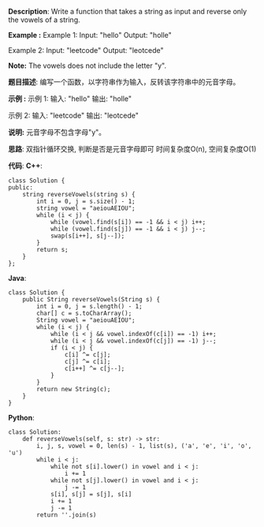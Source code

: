 __Description__:
Write a function that takes a string as input and reverse only the vowels of a string.

**Example :**
Example 1:
Input: "hello"
Output: "holle"

Example 2:
Input: "leetcode"
Output: "leotcede"

__Note:__
The vowels does not include the letter "y".

__题目描述__:
编写一个函数，以字符串作为输入，反转该字符串中的元音字母。

**示例 :**
示例 1:
输入: "hello"
输出: "holle"

示例 2:
输入: "leetcode"
输出: "leotcede"

__说明:__
元音字母不包含字母"y"。

__思路__:
双指针循环交换, 判断是否是元音字母即可
时间复杂度O(n), 空间复杂度O(1)

__代码__:
__C++__:
```
class Solution {
public:
    string reverseVowels(string s) {
        int i = 0, j = s.size() - 1;
        string vowel = "aeiouAEIOU";
        while (i < j) {
            while (vowel.find(s[i]) == -1 && i < j) i++;
            while (vowel.find(s[j]) == -1 && i < j) j--;
            swap(s[i++], s[j--]);
        }
        return s;
    }
};
```

__Java__:
```
class Solution {
    public String reverseVowels(String s) {
        int i = 0, j = s.length() - 1;
        char[] c = s.toCharArray();
        String vowel = "aeiouAEIOU";
        while (i < j) {
            while (i < j && vowel.indexOf(c[i]) == -1) i++;
            while (i < j && vowel.indexOf(c[j]) == -1) j--;   
            if (i < j) {
                c[i] ^= c[j];
                c[j] ^= c[i];
                c[i++] ^= c[j--];                
            }
        }
        return new String(c);
    }
}
```

__Python__:
```
class Solution:
    def reverseVowels(self, s: str) -> str:
        i, j, s, vowel = 0, len(s) - 1, list(s), ('a', 'e', 'i', 'o', 'u')
        while i < j:
            while not s[i].lower() in vowel and i < j:
                i += 1
            while not s[j].lower() in vowel and i < j:
                j -= 1
            s[i], s[j] = s[j], s[i]
            i += 1
            j -= 1
        return ''.join(s)
```